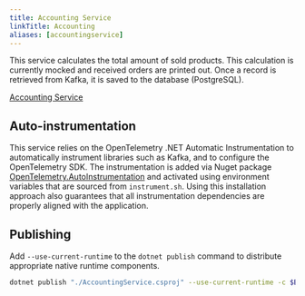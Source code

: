 ```yaml
---
title: Accounting Service
linkTitle: Accounting
aliases: [accountingservice]
---
```


This service calculates the total amount of sold products. This calculation is currently mocked and received orders are printed out. Once a record is retrieved from Kafka, it is saved to the database (PostgreSQL).

[Accounting Service](https://github.com/open-telemetry/opentelemetry-demo/blob/main/src/accounting/)

## Auto-instrumentation

This service relies on the OpenTelemetry .NET Automatic Instrumentation to
automatically instrument libraries such as Kafka, and to configure the
OpenTelemetry SDK. The instrumentation is added via Nuget package
[OpenTelemetry.AutoInstrumentation](https://www.nuget.org/packages/OpenTelemetry.AutoInstrumentation)
and activated using environment variables that are sourced from `instrument.sh`.
Using this installation approach also guarantees that all instrumentation
dependencies are properly aligned with the application.

## Publishing

Add `--use-current-runtime` to the `dotnet publish` command to distribute
appropriate native runtime components.

```sh
dotnet publish "./AccountingService.csproj" --use-current-runtime -c $BUILD_CONFIGURATION -o /app/publish /p:UseAppHost=false
```
